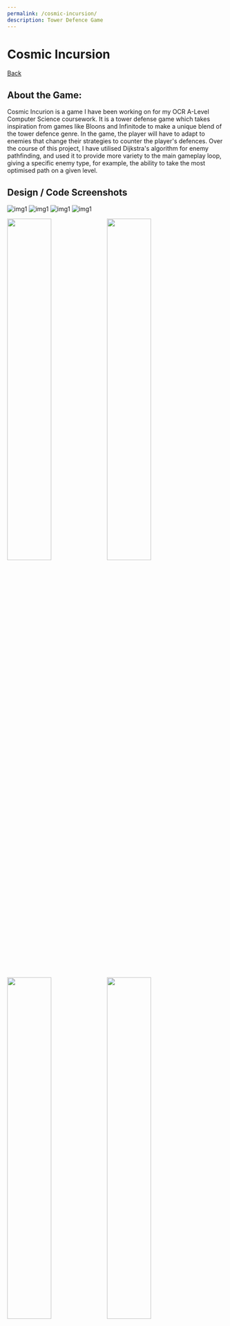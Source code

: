 ```yaml
---
permalink: /cosmic-incursion/
description: Tower Defence Game
---
```

# Cosmic Incursion
[Back](https://banrescoding.github.io/Portfolio/)
## About the Game:
Cosmic Incurion is a game I have been working on for my OCR A-Level Computer Science coursework. It is a tower defense game which takes inspiration from games like Bloons and Infinitode to make a unique blend of the tower defence genre. In the game, the player will have to adapt to enemies that change their strategies to counter the player's defences. Over the course of this project, I have utilised Dijkstra's algorithm for enemy pathfinding, and used it to provide more variety to the main gameplay loop, giving a specific enemy type, for example, the ability to take the most optimised path on a given level.
## Design / Code Screenshots
![img1](/Portfolio/Images/TDGame/PXL_20211125_113247153.MP.jpg)
![img1](/Portfolio/Images/TDGame/PXL_20211125_113356125.jpg)
![img1](/Portfolio/Images/TDGame/PXL_20211125_113508981.jpg)
![img1](/Portfolio/Images/TDGame/PXL_20211125_113541515.jpg)

<img src="/Portfolio/Images/TDGame/PXL_20211125_113247153.MP.jpg" width="45%"></img> <img src="/Portfolio/Images/TDGame/PXL_20211125_113356125.jpg" width="45%"></img> <img src="/Portfolio/Images/TDGame/PXL_20211125_113508981.jpg" width="45%"></img> <img src="/Portfolio/Images/TDGame/PXL_20211125_113541515.jpg" width="45%"></img> 

